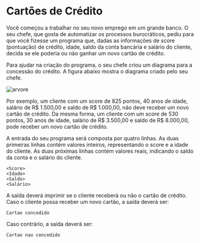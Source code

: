 # Cartões de Crédito
Você começou a trabalhar no seu novo emprego em um grande banco. O seu chefe, que gosta de automatizar os processos burocráticos, pediu para que você fizesse um programa que, dadas as informações de score (pontuação) de crédito, idade, saldo da conta bancária e salário do cliente, decida se ele poderia ou não ganhar um novo cartão de crédito.

Para ajudar na criação do programa, o seu chefe criou um diagrama para a concessão do crédito. A figura abaixo mostra o diagrama criado pelo seu chefe.

![arvore](https://user-images.githubusercontent.com/53866405/143297296-b75388e6-353f-4bad-88ab-a3b1a553e96c.jpg)

Por exemplo, um cliente com um score de 825 pontos, 40 anos de idade, salário de R$ 1.500,00 e saldo de R$ 1.000,00, não deve receber um novo cartão de crédito. Da mesma forma, um cliente com um score de 530 pontos, 30 anos de idade, salário de R$ 3.500,00 e saldo de R$ 8.000,00, pode receber um novo cartão de crédito.

A entrada do seu programa será composta por quatro linhas. As duas primeiras linhas contém valores inteiros, representando o score e a idade do cliente. As duas próximas linhas contém valores reais, indicando o saldo da conta e o salário do cliente.

    <Score>
    <Idade>
    <Saldo>
    <Salário>
A saída deverá imprimir se o cliente receberá ou não o cartão de crédito. Caso o cliente possa receber um novo cartão, a saída deverá ser:

    Cartao concedido
Caso contrário, a saída deverá ser:

    Cartao nao concedido
